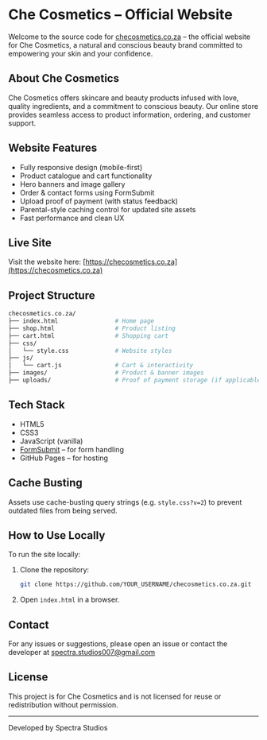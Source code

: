 # Che Cosmetics – Official Website

Welcome to the source code for [checosmetics.co.za](https://checosmetics.co.za) – the official website for Che Cosmetics, a natural and conscious beauty brand committed to empowering your skin and your confidence.

## About Che Cosmetics

Che Cosmetics offers skincare and beauty products infused with love, quality ingredients, and a commitment to conscious beauty. Our online store provides seamless access to product information, ordering, and customer support.

## Website Features

- Fully responsive design (mobile-first)
- Product catalogue and cart functionality
- Hero banners and image gallery
- Order & contact forms using FormSubmit
- Upload proof of payment (with status feedback)
- Parental-style caching control for updated site assets
- Fast performance and clean UX

## Live Site

Visit the website here:  [https://checosmetics.co.za](https://checosmetics.co.za)

## Project Structure

```bash
checosmetics.co.za/
├── index.html                # Home page
├── shop.html                 # Product listing
├── cart.html                 # Shopping cart
├── css/
│   └── style.css             # Website styles
├── js/
│   └── cart.js               # Cart & interactivity
├── images/                   # Product & banner images
├── uploads/                  # Proof of payment storage (if applicable)
```

## Tech Stack

- HTML5
- CSS3
- JavaScript (vanilla)
- [FormSubmit](https://formsubmit.co) – for form handling
- GitHub Pages – for hosting

## Cache Busting

Assets use cache-busting query strings (e.g. `style.css?v=2`) to prevent outdated files from being served.

## How to Use Locally

To run the site locally:

1. Clone the repository:
   ```bash
   git clone https://github.com/YOUR_USERNAME/checosmetics.co.za.git
   ```
2. Open `index.html` in a browser.

## Contact

For any issues or suggestions, please open an issue or contact the developer at spectra.studios007@gmail.com

## License

This project is for Che Cosmetics and is not licensed for reuse or redistribution without permission.

---
Developed by Spectra Studios
